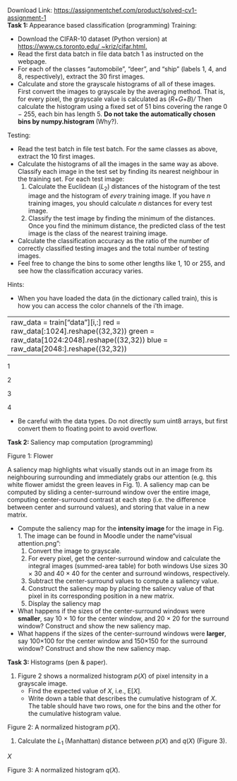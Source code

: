 Download Link: https://assignmentchef.com/product/solved-cv1-assignment-1
<br>
<strong>Task 1: </strong>Appearance based classification (programming) Training:

<ul>

 <li>Download the CIFAR-10 dataset (Python version) at <a href="https://www.cs.toronto.edu/~kriz/cifar.html">https://www.cs.toronto.edu/ </a><a href="https://www.cs.toronto.edu/~kriz/cifar.html">~</a><a href="https://www.cs.toronto.edu/~kriz/cifar.html">kriz/cifar.html</a><a href="https://www.cs.toronto.edu/~kriz/cifar.html">.</a></li>

 <li>Read the first data batch in file data batch 1 as instructed on the webpage.</li>

 <li>For each of the classes “automobile”, “deer”, and “ship” (labels 1, 4, and 8, respectively), extract the 30 first images.</li>

 <li>Calculate and store the grayscale histograms of all of these images. First convert the images to grayscale by the averaging method. That is, for every pixel, the grayscale value is calculated as (<em>R</em>+<em>G</em>+<em>B</em>)<em>/</em> Then calculate the histogram using a fixed set of 51 bins covering the range 0 − 255, each bin has length 5. <strong>Do not take the automatically chosen bins by numpy.histogram </strong>(Why?).</li>

</ul>

Testing:

<ul>

 <li>Read the test batch in file test batch. For the same classes as above, extract the 10 first images.</li>

 <li>Calculate the histograms of all the images in the same way as above. Classify each image in the test set by finding its nearest neighbour in the training set. For each test image:

  <ol>

   <li>Calculate the Euclidean (<em>L</em><sub>2</sub>) distances of the histogram of the test image and the histogram of <em>every </em>training image. If you have <em>n </em>training images, you should calculate <em>n </em>distances for every test image.</li>

   <li>Classify the test image by finding the minimum of the distances. Once you find the minimum distance, the predicted class of the test image is the class of the nearest training image.</li>

  </ol></li>

 <li>Calculate the classification accuracy as the ratio of the number of correctly classified testing images and the total number of testing images.</li>

 <li>Feel free to change the bins to some other lengths like 1, 10 or 255, and see how the classification accuracy varies.</li>

</ul>

Hints:

<ul>

 <li>When you have loaded the data (in the dictionary called train), this is how you can access the color channels of the i’th image.</li>

</ul>

<table width="604">

 <tbody>

  <tr>

   <td width="604">raw_data = train[“data”][i,:] red = raw_data[:1024].reshape((32,32)) green = raw_data[1024:2048].reshape((32,32)) blue = raw_data[2048:].reshape((32,32))</td>

  </tr>

 </tbody>

</table>

1

2

3

4

<ul>

 <li>Be careful with the data types. Do not directly sum uint8 arrays, but first convert them to floating point to avoid overflow.</li>

</ul>

<strong>Task 2: </strong>Saliency map computation (programming)

Figure 1: Flower

A saliency map highlights what visually stands out in an image from its neighbouring surrounding and immediately grabs our attention (e.g. this white flower amidst the green leaves in Fig. 1). A saliency map can be computed by sliding a center-surround window over the entire image, computing center-surround contrast at each step (i.e. the difference between center and surround values), and storing that value in a new matrix.

<ul>

 <li>Compute the saliency map for the <strong>intensity image </strong>for the image in Fig. 1. The image can be found in Moodle under the name“visual attention.png”:

  <ol>

   <li>Convert the image to grayscale.</li>

   <li>For every pixel, get the center-surround window and calculate the integral images (summed-area table) for both windows Use sizes 30 × 30 and 40 × 40 for the center and surround windows, respectively.</li>

   <li>Subtract the center-surround values to compute a saliency value.</li>

   <li>Construct the saliency map by placing the saliency value of that pixel in its corresponding position in a new matrix.</li>

   <li>Display the saliency map</li>

  </ol></li>

 <li>What happens if the sizes of the center-surround windows were <strong>smaller</strong>, say 10 × 10 for the center window, and 20 × 20 for the surround window? Construct and show the new saliency map.</li>

 <li>What happens if the sizes of the center-surround windows were <strong>larger</strong>, say 100×100 for the center window and 150×150 for the surround window? Construct and show the new saliency map.</li>

</ul>

<strong>Task 3: </strong>Histograms (pen &amp; paper).

<ol>

 <li>Figure 2 shows a normalized histogram <em>p</em>(<em>X</em>) of pixel intensity in a grayscale image.

  <ul>

   <li>Find the expected value of <em>X</em>, i.e., E[<em>X</em>].</li>

   <li>Write down a table that describes the cumulative histogram of <em>X</em>. The table should have two rows, one for the bins and the other for the cumulative histogram value.</li>

  </ul></li>

</ol>

Figure 2: A normalized histogram <em>p</em>(<em>X</em>).

<ol>

 <li>Calculate the <em>L</em><sub>1 </sub>(Manhattan) distance between <em>p</em>(<em>X</em>) and <em>q</em>(<em>X</em>) (Figure 3).</li>

</ol>

<em>X</em>

Figure 3: A normalized histogram <em>q</em>(<em>X</em>).